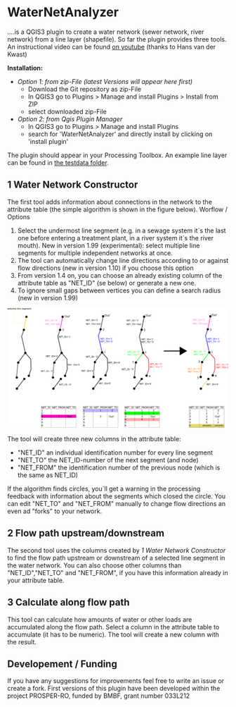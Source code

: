 # WaterNetAnalyzer
....is a QGIS3 plugin to create a water network (sewer network, river network) from a line layer (shapefile). So far the plugin provides three tools. An instructional video can be found [on youtube](https://www.youtube.com/watch?v=3GBr57evQPI) (thanks to Hans van der Kwast)

**Installation:** 
* *Option 1: from zip-File (latest Versions will appear here first)*
  * Download the Git repository as zip-File 
  * In QGIS3 go to Plugins > Manage and install Plugins > Install from ZIP
  * select downloaded zip-File
* *Option 2: from Qgis Plugin Manager*
  * In QGIS3 go to Plugins > Manage and install Plugins 
  * search for 'WaterNetAnalyzer' and directly install by clicking on 'install plugin' 

The plugin should appear in your Processing Toolbox. 
An example line layer can be found in [the testdata folder](/testdata).

## 1 Water Network Constructor
The first tool adds information about connections in the network to the attribute table (the simple algorithm is shown in the figure below). Worflow / Options
1. Select the undermost line segment (e.g. in a sewage system it´s the last one before entering a treatment plant, in a river system it´s the river mouth). New in version 1.99 (experimental): select multiple line segments for multiple independent networks at once.
2. The tool can automatically change line directions according to or against flow directions (new in version 1.10) if you choose this option
3. From version 1.4 on, you can choose an already existing column of the attribute table as "NET_ID" (se below) or generate a new one.
4. To ignore small gaps between vertices you can define a search radius (new in version 1.99)

![Network Algorithm](/help/images/Netz_erstellen2.png)

The tool will create three new columns in the attribute table: 
* "NET_ID"  an individual identification number for every line segment
* "NET_TO"  the NET_ID-number of the next segment (and node)
* "NET_FROM" the identification number of the previous node (which is the same as NET_ID)

If the algorithm finds circles, you´ll get a warning in the processing feedback with information about the segments which closed the circle. You can edit "NET_TO" and "NET_FROM" manually to change flow directions an even ad "forks" to your network.

## 2 Flow path upstream/downstream
The second tool uses the columns created by *1 Water Network Constructor* to find the flow path upstream or downstream of a selected line segment in the water network. 
You can also choose other columns than "NET_ID","NET_TO" and "NET_FROM", if you have this information already in your attribute table.

## 3 Calculate along flow path
This tool can calculate how amounts of water or other loads are accumulated along the flow path. Select a column in the attribute table to accumulate (it has to be numeric). The tool will create a new column with the result.


## Developement / Funding
If you have any suggestions for improvements feel free to write an issue or create a fork. 
First versions of this plugin have been developed within the project PROSPER-RO, funded by BMBF, grant number 033L212
